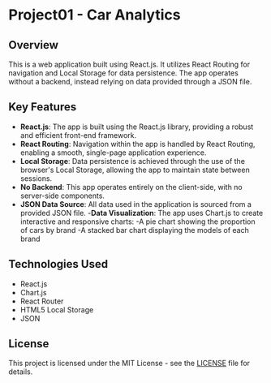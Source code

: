 

# Project01 - Car Analytics

## Overview
This is a web application built using React.js. It utilizes React Routing for navigation and Local Storage for data persistence. The app operates without a backend, instead relying on data provided through a JSON file.

## Key Features
- **React.js**: The app is built using the React.js library, providing a robust and efficient front-end framework.
- **React Routing**: Navigation within the app is handled by React Routing, enabling a smooth, single-page application experience.
- **Local Storage**: Data persistence is achieved through the use of the browser's Local Storage, allowing the app to maintain state between sessions.
- **No Backend**: This app operates entirely on the client-side, with no server-side components.
- **JSON Data Source**: All data used in the application is sourced from a provided JSON file.
-**Data Visualization**: The app uses Chart.js to create interactive and responsive charts:
    -A pie chart showing the proportion of cars by brand
    -A stacked bar chart displaying the models of each brand

## Technologies Used
- React.js
- Chart.js
- React Router
- HTML5 Local Storage
- JSON


## License

This project is licensed under the MIT License - see the [LICENSE](LICENSE) file for details.